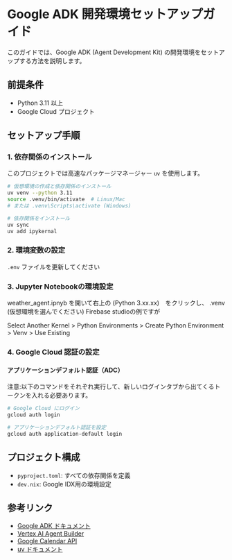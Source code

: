 # Google ADK 開発環境セットアップガイド

このガイドでは、Google ADK (Agent Development Kit) の開発環境をセットアップする方法を説明します。

## 前提条件

- Python 3.11 以上
- Google Cloud プロジェクト

## セットアップ手順

### 1. 依存関係のインストール

このプロジェクトでは高速なパッケージマネージャー `uv` を使用します。

```bash
# 仮想環境の作成と依存関係のインストール
uv venv --python 3.11
source .venv/bin/activate  # Linux/Mac
# または .venv\Scripts\activate (Windows)

# 依存関係をインストール
uv sync
uv add ipykernal
```

### 2. 環境変数の設定

`.env` ファイルを更新してください

### 3. Jupyter Notebookの環境設定

weather_agent.ipnyb を開いて右上の (Python 3.xx.xx)　をクリックし、 .venv (仮想環境を選んでください)
Firebase studioの例ですが

Select Another Kernel > Python Environments > Create Python Environment > Venv > Use Existing

### 4. Google Cloud 認証の設定

#### アプリケーションデフォルト認証（ADC）

注意:以下のコマンドをそれぞれ実行して、新しいログインタブから出てくるトークンを入れる必要あります。

```bash
# Google Cloud にログイン
gcloud auth login

# アプリケーションデフォルト認証を設定
gcloud auth application-default login
```

## プロジェクト構成
- `pyproject.toml`: すべての依存関係を定義
- `dev.nix`: Google IDX用の環境設定

## 参考リンク

- [Google ADK ドキュメント](https://github.com/google/adk)
- [Vertex AI Agent Builder](https://cloud.google.com/agent-builder/docs)
- [Google Calendar API](https://developers.google.com/calendar/api/v3/reference)
- [uv ドキュメント](https://github.com/astral-sh/uv)